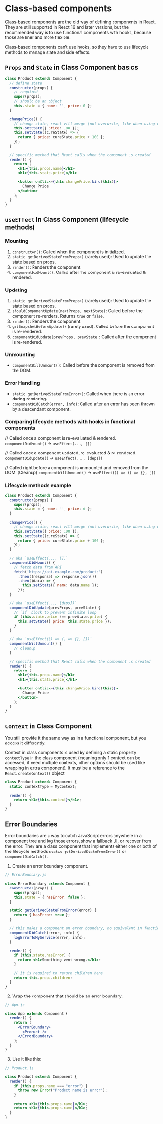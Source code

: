 # Class-based components

Class-based components are the old way of defining components in React. They are still supported in React 16 and later versions, but the recommended way is to use functional components with hooks, because those are liner and more flexible.

Class-based components can't use hooks, so they have to use lifecycle methods to manage state and side effects.

## `Props` and `State` in Class Component basics

```jsx
class Product extends Component {
  // define state
  constructor(props) {
    // required
    super(props);
    // should be an object
    this.state = { name: '', price: 0 };
  }

  changePrice() {
    // change state, react will merge (not overwrite, like when using useState) it with the old state
    this.setState({ price: 100 });
    this.setState((cureState) => {
      return { price: cureState.price + 100 };
    });
  }

  // specific method that React calls when the component is created
  render() {
    return (
      <h1>{this.props.name}</h1>
      <h1>{this.state.price}</h1>

      <button onClick={this.changePrice.bind(this)}>
        Change Price
      </button>
    );
  }
}
```

## `useEffect` in Class Component (lifecycle methods)

### Mounting

1. `constructor()`: Called when the component is initialized.
2. `static getDerivedStateFromProps()` (rarely used): Used to update the state based on props.
3. `render()`: Renders the component.
4. `componentDidMount()`: Called after the component is re-evaluated & rendered.

### Updating

1. `static getDerivedStateFromProps()` (rarely used): Used to update the state based on props.
2. `shouldComponentUpdate(nextProps, nextState)`: Called before the component re-renders. Returns `true` or `false`.
3. `render()`: Renders the component.
4. `getSnapshotBeforeUpdate()` (rarely used): Called before the component is re-rendered.
5. `componentDidUpdate(prevProps, prevState)`: Called after the component is re-rendered.

### Unmounting

- `componentWillUnmount()`: Called before the component is removed from the DOM.

### Error Handling

- `static getDerivedStateFromError()`: Called when there is an error during rendering.
- `componentDidCatch(error, info)`: Called after an error has been thrown by a descendant component.

### Comparing lifecycle methods with hooks in functional components

// Called once a component is re-evaluated & rendered.
`componentDidMount()` -> `useEffect(..., [])`

// Called once a component updated, re-evaluated & re-rendered.
`componentDidUpdate()` -> `useEffect(..., [deps])`

// Called right before a component is unmounted and removed from the DOM. (Cleanup)
`componentWillUnmount()` -> `useEffect(() => () => {}, [])`

### Lifecycle methods example

```jsx
class Product extends Component {
  constructor(props) {
    super(props);
    this.state = { name: '', price: 0 };
  }

  changePrice() {
    // change state, react will merge (not overwrite, like when using useState) it with the old state
    this.setState({ price: 100 });
    this.setState((cureState) => {
      return { price: cureState.price + 100 };
    });
  }

  // aka `useEffect(..., [])`
  componentDidMount() {
    // fetch data from API
    fetch('https://api.example.com/products')
      .then((response) => response.json())
      .then((data) => {
        this.setState({ name: data.name });
      });
  }

  // aka `useEffect(..., [deps])`
  componentDidUpdate(prevProps, prevState) {
    // `if` block to prevent infinite loop
    if (this.state.price !== prevState.price) {
      this.setState({ price: this.state.price });
    }
  }

  // aka `useEffect(() => () => {}, [])`
  componentWillUnmount() {
    // cleanup
  }

  // specific method that React calls when the component is created
  render() {
    return (
      <h1>{this.props.name}</h1>
      <h1>{this.state.price}</h1>

      <button onClick={this.changePrice.bind(this)}>
        Change Price
      </button>
    );
  }
}
```

## `Context` in Class Component

You still provide it the same way as in a functional component, but you access it differently.

Context in class components is used by defining a static property `contextType` in the class component (meaning only 1 context can be accessed, if need multiple contexts, other options should be used like wrapping in extra component). It must be a reference to the `React.createContext()` object.

```jsx
class Product extends Component {
  static contextType = MyContext;

  render() {
    return <h1>{this.context}</h1>;
  }
}
```

## Error Boundaries

Error boundaries are a way to catch JavaScript errors anywhere in a component tree and log those errors, show a fallback UI, or recover from the error. They are a class component that implements either one or both of the lifecycle methods `static getDerivedStateFromError()` or `componentDidCatch()`.

1. Create an error boundary component.

```jsx
// ErrorBoundary.js

class ErrorBoundary extends Component {
  constructor(props) {
    super(props);
    this.state = { hasError: false };
  }

  static getDerivedStateFromError(error) {
    return { hasError: true };
  }

  // this makes a component an error boundary, no equivalent in functional components
  componentDidCatch(error, info) {
    logErrorToMyService(error, info);
  }

  render() {
    if (this.state.hasError) {
      return <h1>Something went wrong.</h1>;
    }

    // it is required to return children here
    return this.props.children;
  }
}
```

2. Wrap the component that should be an error boundary.

```jsx
// App.js

class App extends Component {
  render() {
    return (
      <ErrorBoundary>
        <Product />
      </ErrorBoundary>
    );
  }
}
```

3. Use it like this:

```jsx
// Product.js

class Product extends Component {
  render() {
    if (this.props.name === "error") {
      throw new Error("Product name is error");
    }

    return <h1>{this.props.name}</h1>;
    return <h1>{this.props.name}</h1>;
  }
}
```
